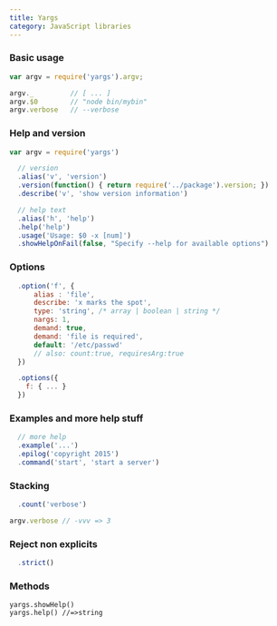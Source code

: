 ```yaml
---
title: Yargs
category: JavaScript libraries
---
```


### Basic usage

```js
var argv = require('yargs').argv;

argv._         // [ ... ]
argv.$0        // "node bin/mybin"
argv.verbose   // --verbose
```

### Help and version

```js
var argv = require('yargs')

  // version
  .alias('v', 'version')
  .version(function() { return require('../package').version; })
  .describe('v', 'show version information')

  // help text
  .alias('h', 'help')
  .help('help')
  .usage('Usage: $0 -x [num]')
  .showHelpOnFail(false, "Specify --help for available options")
```

### Options

```js
  .option('f', {
      alias : 'file',
      describe: 'x marks the spot',
      type: 'string', /* array | boolean | string */
      nargs: 1,
      demand: true,
      demand: 'file is required',
      default: '/etc/passwd'
      // also: count:true, requiresArg:true
  })

  .options({
    f: { ... }
  })
```

### Examples and more help stuff

```js
  // more help
  .example('...')
  .epilog('copyright 2015')
  .command('start', 'start a server')
```

### Stacking

```js
  .count('verbose')

argv.verbose // -vvv => 3
```

### Reject non explicits

```js
  .strict()
```

### Methods

```
yargs.showHelp()
yargs.help() //=>string
```
